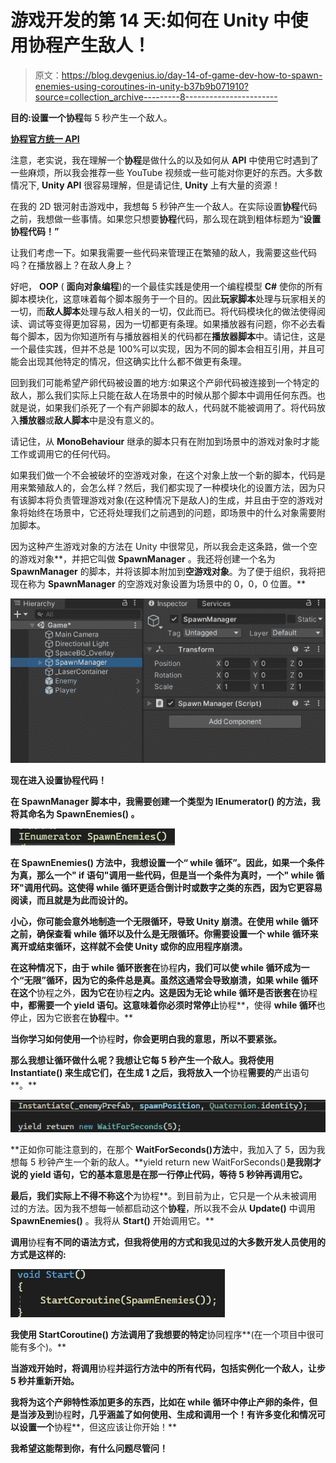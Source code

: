 # 游戏开发的第 14 天:如何在 Unity 中使用协程产生敌人！

> 原文：<https://blog.devgenius.io/day-14-of-game-dev-how-to-spawn-enemies-using-coroutines-in-unity-b37b9b071910?source=collection_archive---------8----------------------->

**目的:**设置一个**协程**每 5 秒产生一个敌人。

[**协程官方统一 API**](https://docs.unity3d.com/ScriptReference/Coroutine.html)

注意，老实说，我在理解一个**协程**是做什么的以及如何从 **API** 中使用它时遇到了一些麻烦，所以我会推荐一些 YouTube 视频或一些可能对你更好的东西。大多数情况下, **Unity API** 很容易理解，但是请记住, **Unity** 上有大量的资源！

在我的 2D 银河射击游戏中，我想每 5 秒钟产生一个敌人。在实际设置**协程**代码之前，我想做一些事情。如果您只想要**协程**代码，那么现在跳到粗体标题为“**设置协程代码！”**

让我们考虑一下。如果我需要一些代码来管理正在繁殖的敌人，我需要这些代码吗？在播放器上？在敌人身上？

好吧， **OOP** ( **面向对象编程**)的一个最佳实践是使用一个编程模型 **C#** 使你的所有脚本模块化，这意味着每个脚本服务于一个目的。因此**玩家脚本**处理与玩家相关的一切，而**敌人脚本**处理与敌人相关的一切，仅此而已。将代码模块化的做法使得阅读、调试等变得更加容易，因为一切都更有条理。如果播放器有问题，你不必去看每个脚本，因为你知道所有与播放器相关的代码都在**播放器脚本**中。请记住，这是一个最佳实践，但并不总是 100%可以实现，因为不同的脚本会相互引用，并且可能会出现其他特定的情况，但这确实比什么都不做更有条理。

回到我们可能希望产卵代码被设置的地方:如果这个产卵代码被连接到一个特定的敌人，那么我们实际上只能在敌人在场景中的时候从那个脚本中调用任何东西。也就是说，如果我们杀死了一个有产卵脚本的敌人，代码就不能被调用了。将代码放入**播放器**或**敌人脚本**中是没有意义的。

请记住，从 **MonoBehaviour** 继承的脚本只有在附加到场景中的游戏对象时才能工作或调用它的任何代码。

如果我们做一个不会被破坏的空游戏对象，在这个对象上放一个新的脚本，代码是用来繁殖敌人的，会怎么样？然后，我们都实现了一种模块化的设置方法，因为只有该脚本将负责管理游戏对象(在这种情况下是敌人)的生成，并且由于空的游戏对象将始终在场景中，它还将处理我们之前遇到的问题，即场景中的什么对象需要附加脚本。

因为这种产生游戏对象的方法在 Unity 中很常见，所以我会走这条路，做一个空的游戏对象**，并把它叫做 **SpawnManager** 。我还将创建一个名为 **SpawnManager** 的脚本，并将该脚本附加到**空游戏对象**。为了便于组织，我将把现在称为 **SpawnManager** 的空游戏对象设置为场景中的 0，0，0 位置。**

**![](img/cbf5c5a3d32e4f641296587b2a496011.png)**

****现在进入设置协程代码！****

**在 **SpawnManager** 脚本中，我需要创建一个类型为 **IEnumerator()** 的方法，我将其命名为 **SpawnEnemies()** 。**

**![](img/4bbff6bc8bfb4f8c0e8e3677dea52749.png)**

**在 **SpawnEnemies()** 方法中，我想设置一个“ **while 循环**”。因此，如果一个条件为真，那么一个" **if 语句**"调用一些代码，但是当一个条件为真时，一个" **while 循环**"调用代码。这使得 **while 循环**更适合倒计时或数字之类的东西，因为它更容易阅读，而且就是为此而设计的。**

**小心，你可能会意外地制造一个无限循环，导致 **Unity** 崩溃。在使用 **while 循环**之前，确保查看 **while 循环**以及什么是无限循环。你需要设置一个 **while 循环**来离开或结束循环，这样就不会使 **Unity** 或你的应用程序崩溃。**

**在这种情况下，由于 **while 循环**嵌套在**协程**内，我们可以使 **while 循环**成为一个“无限”循环，因为它的条件总是真。虽然这通常会导致崩溃，如果 **while 循环**在这个**协程之外，**因为它在**协程**之内。这是因为无论 **while 循环**是否嵌套在**协程**中，都需要一个 **yield 语句**。这意味着你必须时常停止**协程**，使得 **while 循环**也停止，因为它嵌套在**协程**中。**

**当你学习如何使用一个**协程**时，你会更明白我的意思，所以不要紧张。**

**那么我想让循环做什么呢？我想让它每 5 秒产生一个敌人。我将使用 **Instantiate()** 来生成它们，在生成 1 之后，我将放入一个**协程**需要的**产出语句**。**

**![](img/1efb82f9385e767118caf79e825e76e2.png)**

**正如你可能注意到的，在那个 **WaitForSeconds()方法**中，我加入了 5，因为我想每 5 秒钟产生一个新的敌人。**yield return new WaitForSeconds()**是我刚才说的 **yield 语句**，它的基本意思是在那一行停止代码，等待 5 秒钟再调用它。**

**最后，我们实际上不得不称这个**为协程**。到目前为止，它只是一个从未被调用过的方法。因为我不想每一帧都启动这个**协程**，所以我不会从 **Update()** 中调用 **SpawnEnemies()** 。我将从 **Start()** 开始调用它。**

**调用**协程**有不同的语法方式，但我将使用的方式和我见过的大多数开发人员使用的方式是这样的:**

**![](img/33d70c20ba9597ff10331591a42f0afd.png)**

**我使用 **StartCoroutine()** 方法调用了我想要的特定**协同程序**(在一个项目中很可能有多个)。**

**当游戏开始时，将调用**协程**并运行方法中的所有代码，包括实例化一个敌人，让步 5 秒并重新开始。**

**我将为这个产卵特性添加更多的东西，比如在 while 循环中停止产卵的条件，但是当涉及到**协程**时，几乎涵盖了如何使用、生成和调用一个！有许多变化和情况可以设置一个**协程**，但这应该让你开始！**

****我希望这能帮到你，有什么问题尽管问！****